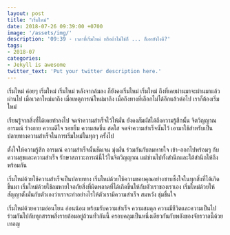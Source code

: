 ```yaml
---
layout: post
title: "เริ่มใหม่"
date: 2018-07-26 09:39:00 +0700
image: '/assets/img/'
description: '09:39 - เวลาที่เริ่มใหม่ หรือถ้าไม่ใช่ก็ ... ก็เอายังไงดี?'
tags:
- 2018-07
categories:
- Jekyll is awesome
twitter_text: 'Put your twitter description here.'
---
```

เริ่มใหม่ ค่อยๆ เริ่มใหม่ เริ่มใหม่ หลังจากล้มลง ก็ยังคงเริ่มใหม่ เริ่มใหม่ ถึงที่เคยผ่านมาจะผ่านมาแล้วผ่านไป เมื่อเวลาใหม่มาถึง เมื่อเหตุการณ์ใหม่มาถึง เมื่อถึงทางที่เลือกไม่ได้อีกแล้วต่อไป เราก็ต้องเริ่มใหม่

เรียนรู้จากสิ่งที่ได้เคยทำลงไป จดจำความสำเร็จไว้ให้มั่น ยังคงสัมผัสได้ถึงความรู้สึกนั้น จิตวิญญาณ อารมณ์ ร่างกาย ความดีใจ รอยยิ้ม  ความสดชื่น สดใส จดจำความสำเร็จนั้นไว้ เอามาใช้สำหรับเป็นปลายทางความสำเร็จในการเริ่มใหม่ในทุกๆ ครั้งไป

ตั้งใจให้ความรู้สึก อารมณ์ ความสำเร็จนั้นชัดเจน มุ่งมั่น ร่วมกันกับลมหายใจ เข้า-ออกไปพร้อมๆ กับความสุขและความสำเร็จ รักษาสภาวะการณ์นี้ไว้ในจิตวิญญาณ แผ่ซ่านไปทั้งสำนึกและใต้สำนึกให้ถึงพร้อมกัน

เริ่มใหม่ด้วยใช้ความสำเร็จเป็นปลายทาง เริ่มใหม่ด้วยใช้ความขอบคุณอย่างซาบซึ้งใจในทุกสิ่งที่ได้เกิดขึ้นมา เริ่มใหม่ด้วยใช้ลมหายใจอภัยสิ่งที่ผิดพลาดที่ได้เกิดขึ้นให้กับตัวเราของเราเอง เริ่มใหม่ด้วยให้สัญญาตั้งมั่นกับตัวเองว่าเราจะทำอย่างไรให้ตัวเรามีความสำเร็จ สมหวัง ชุ่มชื่นใจ

เริ่มใหม่ด้วยความอ่อนโยน อ่อนน้อม พร้อมรับความสำเร็จ ความสมดุล ความมีชีวิตและความเป็นไป ร่วมกันไปกับทุกสรรพสิ่งรายล้อมอยู่ถ้วนทั่วกันนี้ ครอบคลุมเป็นหนึ่งเดียวกันกับพลังของจักรวาลนี้ด้วยเทอญ
